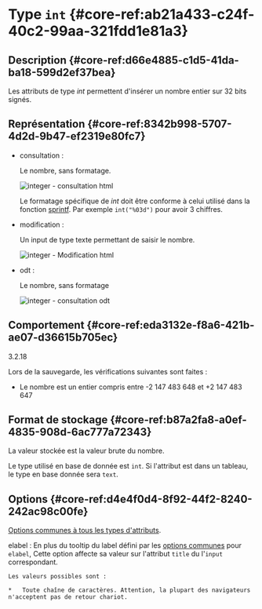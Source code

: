 # Type `int` {#core-ref:ab21a433-c24f-40c2-99aa-321fdd1e81a3}

## Description {#core-ref:d66e4885-c1d5-41da-ba18-599d2ef37bea}

Les attributs de type *int* permettent d'insérer un nombre entier sur 32 bits signés.

## Représentation {#core-ref:8342b998-5707-4d2d-9b47-ef2319e80fc7}

*   consultation :
    
    Le nombre, sans formatage.
    
    ![ integer - consultation html ](famille/attributs/integer-consultation.png "integer - Consultation html")
    
    Le formatage spécifique de *int* doit être conforme à celui utilisé dans 
    la fonction [sprintf][PHP_sprintf]. 
    Par exemple `int("%03d")` pour avoir 3 chiffres.

*   modification :
    
    Un input de type texte permettant de saisir le nombre.
    
    ![ integer - Modification html ](famille/attributs/integer-modification.png "integer - Modification html")

*   odt :
    
    Le nombre, sans formatage
    
    ![ integer - consultation odt ](famille/attributs/integer-odt.png "integer - Consultation odt")

## Comportement {#core-ref:eda3132e-f8a6-421b-ae07-d36615b705ec}

<span class="flag from release">3.2.18</span>

Lors de la sauvegarde, les vérifications suivantes sont faites :

*   Le nombre est un entier compris entre -2 147 483 648 et +2 147 483 647

## Format de stockage {#core-ref:b87a2fa8-a0ef-4835-908d-6ac777a72343}

La valeur stockée est la valeur brute du nombre.

Le type utilisé en base de donnée est `int`. 
Si l'attribut est dans un tableau, le type en base donnée sera `text`.

## Options {#core-ref:d4e4f0d4-8f92-44f2-8240-242ac98c00fe}

[Options communes à tous les types d'attributs](#core-ref:16e19c90-3233-11e2-a58f-6b135c3a2496). 


elabel
:   En plus du tooltip du label défini par les [options communes][elabel] pour `elabel`,
    Cette option affecte sa valeur sur l'attribut `title` du l'`input` correspondant.
    
    Les valeurs possibles sont :
    
    *   Toute chaîne de caractères. Attention, la plupart des navigateurs n'acceptent pas de retour chariot.
    
<!-- links -->
[MDN_css_color_value]: https://developer.mozilla.org/en-US/docs/CSS/color_value "description du type css color sur MDN"
[MDN_css_length_value]: https://developer.mozilla.org/en-US/docs/CSS/length "description du type css length sur MDN"
[PHP_money_format]: http://php.net/manual/fr/function.money-format.php "documentation de money_format sur php.net"
[PHP_is_numeric]: php.net/manual/function.is-numeric.php "documentation sur php.net"
[CKEDITOR_home]: http://ckeditor.com/ "Site officiel de CKEditor"
[CKEDITOR_option]: http://docs.cksource.com/ckeditor_api/symbols/CKEDITOR.config.html "options de CKEDITOR"
[SORTTABLEJS_home]: http://www.kryogenix.org/code/browser/sorttable/ "site officiel de sorttable.js"
[JSCOLOR_home]: http://jscolor.com/ "site officiel de JSColor"
[JSCALENDAR_HOME]: http://www.dynarch.com/projects/calendar/old/ "site officiel de JSCalendar"
[odt_restrictions]: #core-ref:3742b35d-ddc0-440e-a0aa-08ea2faf0e46
[PHP_sprintf]: http://php.net/manual/fr/function.sprintf.php "documentation de sprintf sur php.net"
[elabel]: ./core-ref:16e19c90-3233-11e2-a58f-6b135c3a2496.html#commonELabel "Option commune de elabel"
